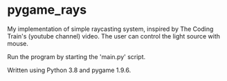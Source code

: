 # pygame_rays

My implementation of simple raycasting system, inspired by The Coding Train's (youtube channel) video. The user can control the light source with mouse.

Run the program by starting the 'main.py' script.

Written using Python 3.8 and pygame 1.9.6.
